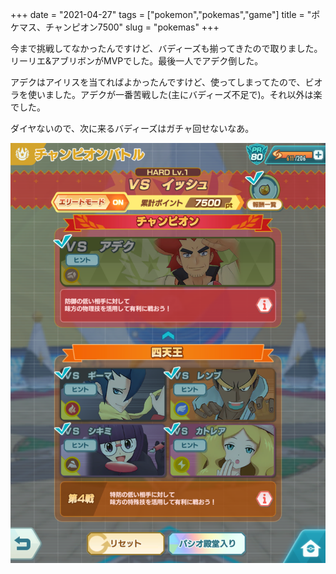 +++
date = "2021-04-27"
tags = ["pokemon","pokemas","game"]
title = "ポケマス、チャンピオン7500"
slug = "pokemas"
+++

今まで挑戦してなかったんですけど、バディーズも揃ってきたので取りました。リーリエ&アブリボンがMVPでした。最後一人でアデク倒した。

アデクはアイリスを当てればよかったんですけど、使ってしまってたので、ビオラを使いました。アデクが一番苦戦した(主にバディーズ不足で)。それ以外は楽でした。

ダイヤないので、次に来るバディーズはガチャ回せないなあ。

![](https://raw.githubusercontent.com/syui/img/master/other/pokemonmasters_20210427_0001.png)


